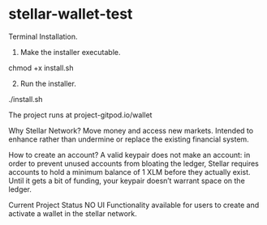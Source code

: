 # stellar-wallet-test
Terminal Installation.

1. Make the installer executable.

chmod +x install.sh

2. Run the installer.

./install.sh

The project runs at project-gitpod.io/wallet

Why Stellar Network?
Move money and access new markets.
Intended to enhance rather than undermine or replace the existing financial system.

How to create an account?
A valid keypair does not make an account: in order to prevent unused accounts from bloating the ledger, Stellar requires accounts to hold a minimum balance of 1 XLM before they actually exist. Until it gets a bit of funding, your keypair doesn’t warrant space on the ledger.

Current Project Status
NO UI
Functionality available for users to create and activate a wallet in the stellar network.
